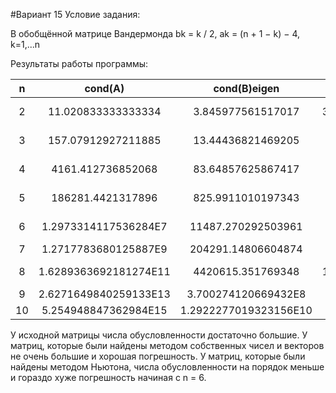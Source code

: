 #Вариант 15
Условие задания:

В обобщённой матрице Вандермонда bk = k / 2, ak = (n + 1 − k) − 4, k=1,...n

Результаты работы программы:

|  n 	|        cond(A)        	|      cond(B)eigen     	|    cond(B)newton   	|     B(eigen)^2 - A     	|     B(newton)^2 - A    	|
|:--:	|:---------------------:	|:---------------------:	|:------------------:	|:----------------------:	|:----------------------:	|
| 2  	| 11.020833333333334    	| 3.845977561517017     	| 3.8459775615170178 	| 2.185751579730777E-16  	| 5.898059818321144E-17  	|
| 3  	| 157.07912927211885    	| 13.44436821469205     	| 13.44436821469202  	| 4.527146404667251E-16  	| 2.672269234597439E-15  	|
| 4  	| 4161.412736852068     	| 83.64857625867417     	| 83.64857626008073  	| 1.0215438281843242E-12 	| 1.2045483293141988E-11 	|
| 5  	| 186281.4421317896     	| 825.9911010197343     	| 825.9910347643721  	| 9.333852653195163E-11  	| 2.835095516374423E-8   	|
| 6  	| 1.2973314117536284E7  	| 11487.270292503961    	| 78.9633811891333   	| 5.0493835744432674E-9  	| 0.0032279354466495896  	|
| 7  	| 1.2717783680125887E9  	| 204291.14806604874    	| 108.1537685733985  	| 9.124445502029576E-7   	| 0.003545332288994941   	|
| 8  	| 1.6289363692181274E11 	| 4420615.351769348     	| 173.67205694160475 	| 3.4633914207336173E-4  	| 0.0035223156344945245  	|
| 9  	| 2.6271649840259133E13 	| 3.700274120669432E8   	| 246.9209581307561  	| 0.12919624802452148    	| 0.003341206706980144   	|
| 10 	| 5.254948847362984E15  	| 1.2922277019323156E10 	| 6.029235047352838  	| 0.24222398801468806    	| 0.013684298848196986   	|

У исходной матрицы числа обусловленности достаточно большие. У матриц, которые были найдены методом собственных чисел и векторов не очень большие и хорошая погрешность. У матриц, которые были найдены методом Ньютона, числа обусловленности на порядок меньше и гораздо хуже погрешность начиная с n = 6.